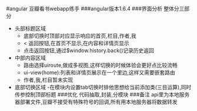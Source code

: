 #angular 豆瓣看书webapp练手
###angular版本1.6.4
###界面分析
整体分三部分

- 头部标题区域
   - 底部切换时顶部对应显示响应的首页,栏目,作者,我
   - < 返回按钮,在首页不显示,在内容和详情页显示
   - 点击返回按钮,通过$window.history.back()记录历史返回
- 中部内容区域
   - 路由选择uiroute,做成多视图,这样切换的时候体验会更好点比较流畅
   - ui-view(home):列表和详情页展示在一个里边,这样又需要嵌套路由
   - 作者,我,栏目暂未实现
- 底部切换区域
    -在模块内设置tab切换时排他思想给当前添加类(三目运算),同时传参控制顶部标题
###优化
	代码抽取,封装,分模块
###备注
api里为本地服务器部署文件,豆瓣不接受有特殊符号的回调,所有用本地服务器将数据转发

